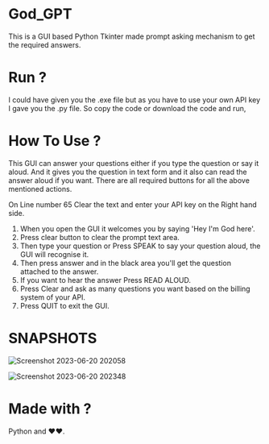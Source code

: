 # God_GPT
This is a GUI based Python Tkinter made prompt asking mechanism to get the required answers.

# Run ?
I could have given you the .exe file but as you have to use your own API key I gave you the .py file. So copy the code or download the code and run,

# How To Use ?
This GUI can answer your questions either if you type the question or say it aloud. And it gives you the question in text form and it also can read the answer aloud if you want. There are all required buttons for all the above mentioned actions.

On Line number 65 Clear the text and enter your API key on the Right hand side.

1. When you open the GUI it welcomes you by saying 'Hey I'm God here'.
2. Press clear button to clear the prompt text area.
3. Then type your question or Press SPEAK to say your question aloud, the GUI will recognise it.
4. Then press answer and in the black area you'll get the question attached to the answer.
5. If you want to hear the answer Press READ ALOUD.
6. Press Clear and ask as many questions you want based on the billing system of your API.
7. Press QUIT to exit the GUI.

# SNAPSHOTS
![Screenshot 2023-06-20 202058](https://github.com/ArunavaCoderEm/God_GPT/assets/121813676/41e3e72d-b2d9-42ae-a75f-71efc2a9c14c)

![Screenshot 2023-06-20 202348](https://github.com/ArunavaCoderEm/God_GPT/assets/121813676/6233c9ce-af60-4f37-a18c-8f8aae9e14cb)

# Made with ?
Python and ❤️❤️.
